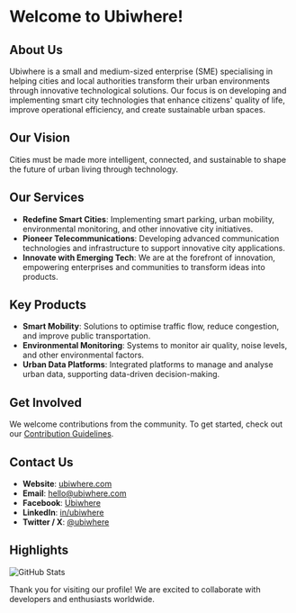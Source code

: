 # Welcome to Ubiwhere!

## About Us

Ubiwhere is a small and medium-sized enterprise (SME) specialising in helping cities and local authorities transform their urban environments through innovative technological solutions. 
Our focus is on developing and implementing smart city technologies that enhance citizens' quality of life, improve operational efficiency, and create sustainable urban spaces.

## Our Vision

Cities must be made more intelligent, connected, and sustainable to shape the future of urban living through technology.

## Our Services

- **Redefine Smart Cities**: Implementing smart parking, urban mobility, environmental monitoring, and other innovative city initiatives.
- **Pioneer Telecommunications**: Developing advanced communication technologies and infrastructure to support innovative city applications.
- **Innovate with Emerging Tech**: We are at the forefront of innovation, empowering enterprises and communities to transform ideas into products.

## Key Products

- **Smart Mobility**: Solutions to optimise traffic flow, reduce congestion, and improve public transportation.
- **Environmental Monitoring**: Systems to monitor air quality, noise levels, and other environmental factors.
- **Urban Data Platforms**: Integrated platforms to manage and analyse urban data, supporting data-driven decision-making.

## Get Involved

We welcome contributions from the community. To get started, check out our [Contribution Guidelines](./CONTRIBUTING.md).

## Contact Us

- **Website**: [ubiwhere.com](https://www.ubiwhere.com)
- **Email**: hello@ubiwhere.com
- **Facebook**: [Ubiwhere](https://facebook.com/ubiwhere)
- **LinkedIn**: [in/ubiwhere](https://www.linkedin.com/company/ubiwhere/)
- **Twitter / X**: [@ubiwhere](https://x.com/ubiwhere)

## Highlights

![GitHub Stats](https://github-readme-stats.vercel.app/api?username=Ubiwhere&show_icons=true)

Thank you for visiting our profile! We are excited to collaborate with developers and enthusiasts worldwide.
